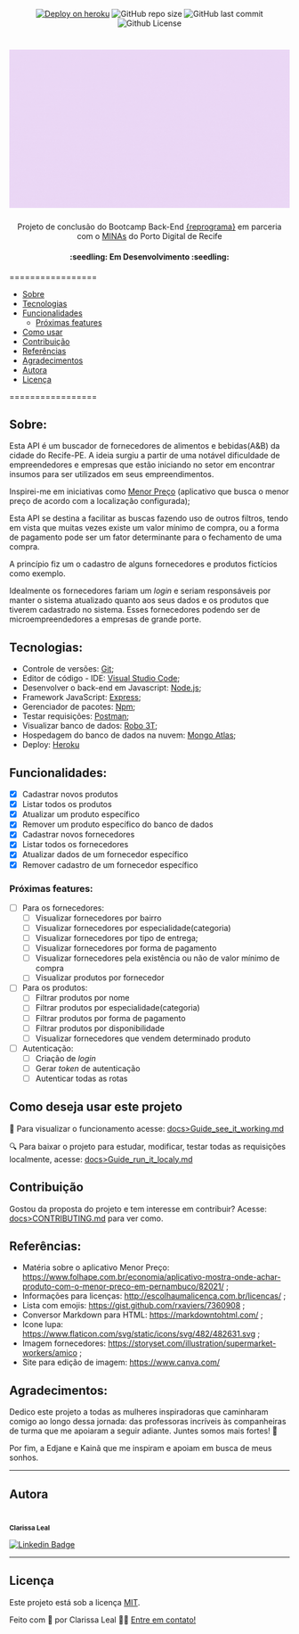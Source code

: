 <p align="center">
  <a> 
    <a href="http://api-projeto-final.herokuapp.com/"><img src="https://img.shields.io/badge/deploy-heroku.com-blueviolet" alt="Deploy on heroku"></a>
    <img alt="GitHub repo size" src="https://img.shields.io/github/repo-size/lealclarissa/api-projeto-livre">
    <img alt="GitHub last commit" src="https://img.shields.io/github/last-commit/lealclarissa/api-projeto-livre">
    <img alt="Github License" src="https://img.shields.io/github/license/lealclarissa/api-projeto-livre?logo=MIT">
   
  </a>
</p>

<h1 align="center">
  <img alt="Gif - API logo" title="#API - Fornece Recife" src="./assets/fornece.gif" />
</h1>

<p align="center">Projeto de conclusão do Bootcamp Back-End <a href="https://reprograma.com.br/">{reprograma}</a> em parceria com o <a href="https://www.portodigital.org/capital-humano/iniciativas-para-a-diversidade/mulheres-em-inovacao-negocios-e-artes-minas">MINAs</a> do Porto Digital de Recife</p>
<h4 align="center"> 
	:seedling:  Em Desenvolvimento  :seedling:
</h4>

=================

<!--ts-->
- [Sobre](#sobre)
- [Tecnologias](#tecnologias)
- [Funcionalidades](#funcionalidades)
  - [Próximas features](#próximas-features)
- [Como usar](#como-deseja-usar-este-projeto)
- [Contribuição](#contribuição)
- [Referências](#referências)
- [Agradecimentos](#agradecimentos)
- [Autora](#autora)
- [Licença](#licença)
<!--te-->

=================

## Sobre:

Esta API é um buscador de fornecedores de alimentos e bebidas(A&B) da cidade do Recife-PE. A ideia surgiu a partir de uma notável dificuldade de empreendedores e empresas que estão iniciando no setor em encontrar insumos para ser utilizados em seus empreendimentos.

Inspirei-me em iniciativas como [Menor Preço](https://play.google.com/store/apps/details?id=br.gov.pr.celepar.sefa.mp&hl=pt_BR) (aplicativo que busca o menor preço de acordo com a localização configurada); 

Esta API se destina a facilitar as buscas fazendo uso de outros filtros, tendo em vista que muitas vezes existe um valor mínimo de compra, ou a forma de pagamento pode ser um fator determinante para o fechamento de uma compra.

A princípio fiz um o cadastro de alguns fornecedores e produtos fictícios como exemplo.

Idealmente os fornecedores fariam um *login* e seriam responsáveis por manter o sistema atualizado quanto aos seus dados e os produtos que tiverem cadastrado no sistema. Esses fornecedores podendo ser de microempreendedores a empresas de grande porte.

## Tecnologias:

- Controle de versões: [Git](https://git-scm.com/);
- Editor de código - IDE: [Visual Studio Code](https://code.visualstudio.com/);
- Desenvolver o back-end em Javascript: [Node.js](https://nodejs.org/pt-br/);
- Framework JavaScript: [Express](https://expressjs.com/pt-br/);
- Gerenciador de pacotes: [Npm](https://www.npmjs.com/);
- Testar requisições: [Postman](https://www.postman.com/);
- Visualizar banco de dados: [Robo 3T](https://robomongo.org/);
- Hospedagem do banco de dados na nuvem: [Mongo Atlas](https://www.mongodb.com/cloud/atlas);
- Deploy: [Heroku](https://www.heroku.com/)

## Funcionalidades:

- [x] Cadastrar novos produtos
- [x] Listar todos os produtos
- [x] Atualizar um produto específico
- [x] Remover um produto específico do banco de dados
- [x] Cadastrar novos fornecedores
- [x] Listar todos os fornecedores
- [x] Atualizar dados de um fornecedor específico
- [x] Remover cadastro de um fornecedor específico

### Próximas features:

- [ ] Para os fornecedores:  
  - [ ] Visualizar fornecedores por bairro
  - [ ] Visualizar fornecedores por especialidade(categoria)
  - [ ] Visualizar fornecedores por tipo de entrega;
  - [ ] Visualizar fornecedores por forma de pagamento
  - [ ] Visualizar fornecedores pela existência ou não de valor mínimo de compra
  - [ ] Visualizar produtos por fornecedor
- [ ] Para os produtos:  
  - [ ] Filtrar produtos por nome
  - [ ] Filtrar produtos por especialidade(categoria)
  - [ ] Filtrar produtos por forma de pagamento
  - [ ] Filtrar produtos por disponibilidade
  - [ ] Visualizar fornecedores que vendem determinado produto
- [ ] Autenticação:  
  - [ ] Criação de *login*
  - [ ] Gerar *token* de autenticação
  - [ ] Autenticar todas as rotas

## Como deseja usar este projeto

:eyes: Para visualizar o funcionamento acesse: [docs>Guide_see_it_working.md](https://github.com/lealclarissa/api-projeto-livre/blob/main/docs/Guide_see_it_working.md) 

:mag: Para baixar o projeto para estudar, modificar, testar todas as requisições localmente, acesse: [docs>Guide_run_it_localy.md](https://github.com/lealclarissa/api-projeto-livre/blob/main/docs/Guide_run_it_localy.md)

## Contribuição

Gostou da proposta do projeto e tem interesse em contribuir? Acesse: [docs>CONTRIBUTING.md](https://github.com/lealclarissa/api-projeto-livre/blob/main/docs/CONTRIBUTING.md) para ver como.

## Referências:

- Matéria sobre o aplicativo Menor Preço: https://www.folhape.com.br/economia/aplicativo-mostra-onde-achar-produto-com-o-menor-preco-em-pernambuco/82021/ ; 
- Informações para licenças: http://escolhaumalicenca.com.br/licencas/ ;
- Lista com emojis: https://gist.github.com/rxaviers/7360908 ;
- Conversor Markdown para HTML: https://markdowntohtml.com/ ;
- Icone lupa: https://www.flaticon.com/svg/static/icons/svg/482/482631.svg ;
- Imagem fornecedores: https://storyset.com/illustration/supermarket-workers/amico ;
- Site para edição de imagem: https://www.canva.com/

## Agradecimentos:  

Dedico este projeto a todas as mulheres inspiradoras que caminharam comigo ao longo dessa jornada: das professoras incríveis às companheiras de turma que me apoiaram a seguir adiante. Juntes somos mais fortes!
:two_women_holding_hands:

Por fim, a Edjane e Kainã que me inspiram e apoiam em busca de meus sonhos.

---

## Autora

<a>
 <img style="border-radius: 50%;" src="https://avatars2.githubusercontent.com/u/69424163?s=400&u=6c4ceb2494ca08ef4a05454277aee432c6b5644f&v=4" width="100px;" alt=""/>
 <br />
 <sub><b>Clarissa Leal</b></sub>
</a>

[![Linkedin Badge](https://img.shields.io/badge/-Clarissa-blue?style=flat-square&logo=Linkedin&logoColor=white&link=https://www.linkedin.com/in/clarissa-leal/)](https://www.linkedin.com/in/clarissa-leal/)

---

## Licença

Este projeto está sob a licença [MIT](./LICENSE.md).

Feito com :purple_heart: por Clarissa Leal 👋🏽 [Entre em contato!](https://www.linkedin.com/in/clarissa-leal/)